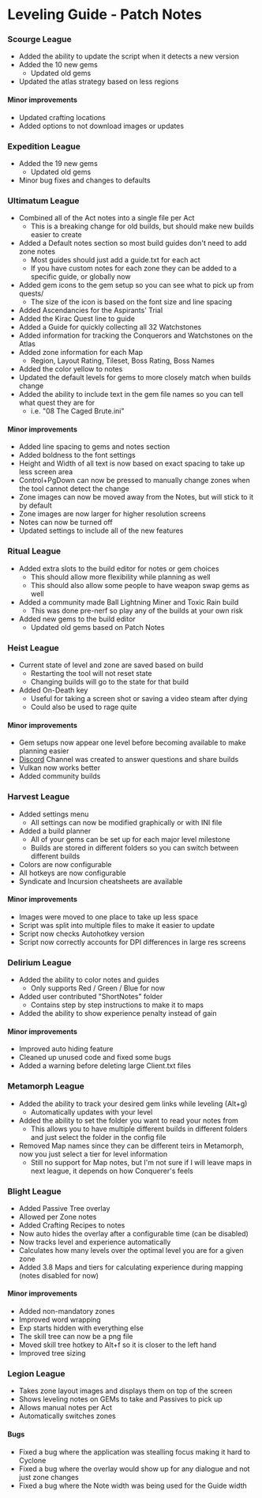# Leveling Guide - Patch Notes

### Scourge League

* Added the ability to update the script when it detects a new version
* Added the 10 new gems
  * Updated old gems
* Updated the atlas strategy based on less regions

#### Minor improvements

* Updated crafting locations
* Added options to not download images or updates

### Expedition League

* Added the 19 new gems
  * Updated old gems
* Minor bug fixes and changes to defaults

### Ultimatum League

* Combined all of the Act notes into a single file per Act
  * This is a breaking change for old builds, but should make new builds easier to create
* Added a Default notes section so most build guides don't need to add zone notes
  * Most guides should just add a guide.txt for each act
  * If you have custom notes for each zone they can be added to a specific guide, or globally now
* Added gem icons to the gem setup so you can see what to pick up from quests/
  * The size of the icon is based on the font size and line spacing
* Added Ascendancies for the Aspirants' Trial
* Added the Kirac Quest line to guide
* Added a Guide for quickly collecting all 32 Watchstones
* Added information for tracking the Conquerors and Watchstones on the Atlas
* Added zone information for each Map
  * Region, Layout Rating, Tileset, Boss Rating, Boss Names
* Added the color yellow to notes
* Updated the default levels for gems to more closely match when builds change
* Added the ability to include text in the gem file names so you can tell what quest they are for
  * i.e. "08 The Caged Brute.ini"

#### Minor improvements

* Added line spacing to gems and notes section
* Added boldness to the font settings
* Height and Width of all text is now based on exact spacing to take up less screen area
* Control+PgDown can now be pressed to manually change zones when the tool cannot detect the change
* Zone images can now be moved away from the Notes, but will stick to it by default
* Zone images are now larger for higher resolution screens
* Notes can now be turned off
* Updated settings to include all of the new features

### Ritual League

* Added extra slots to the build editor for notes or gem choices
  * This should allow more flexibility while planning as well
  * This should also allow some people to have weapon swap gems as well
* Added a community made Ball Lightning Miner and Toxic Rain build
  * This was done pre-nerf so play any of the builds at your own risk
* Added new gems to the build editor
  * Updated old gems based on Patch Notes

### Heist League

* Current state of level and zone are saved based on build
  * Restarting the tool will not reset state
  * Changing builds will go to the state for that build
* Added On-Death key
  * Useful for taking a screen shot or saving a video steam after dying
  * Could also be used to rage quite

#### Minor improvements

* Gem setups now appear one level before becoming available to make planning easier
* [Discord](https://discord.gg/fzHj3BT) Channel was created to answer questions and share builds
* Vulkan now works better
* Added community builds

### Harvest League

* Added settings menu
  * All settings can now be modified graphically or with INI file
* Added a build planner
  * All of your gems can be set up for each major level milestone
  * Builds are stored in different folders so you can switch between different builds
* Colors are now configurable
* All hotkeys are now configurable
* Syndicate and Incursion cheatsheets are available

#### Minor improvements

* Images were moved to one place to take up less space
* Script was split into multiple files to make it easier to update
* Script now checks Autohotkey version
* Script now correctly accounts for DPI differences in large res screens

### Delirium League

* Added the ability to color notes and guides
  * Only supports Red / Green / Blue for now
* Added user contributed "ShortNotes" folder
  * Contains step by step instructions to make it to maps
* Added the ability to show experience penalty instead of gain

#### Minor improvements

* Improved auto hiding feature
* Cleaned up unused code and fixed some bugs
* Added a warning before deleting large Client.txt files

### Metamorph League

* Added the ability to track your desired gem links while leveling (Alt+g)
  * Automatically updates with your level
* Added the ability to set the folder you want to read your notes from
  * This allows you to have multiple different builds in different folders and just select the folder in the config file
* Removed Map names since they can be different teirs in Metamorph, now you just select a tier for level information
  * Still no support for Map notes, but I'm not sure if I will leave maps in next league, it depends on how Conquerer's feels

### Blight League

* Added Passive Tree overlay
* Allowed per Zone notes
* Added Crafting Recipes to notes
* Now auto hides the overlay after a configurable time (can be disabled)
* Now tracks level and experience automatically
* Calculates how many levels over the optimal level you are for a given zone
* Added 3.8 Maps and tiers for calculating experience during mapping (notes disabled for now)

#### Minor improvements

* Added non-mandatory zones
* Improved word wrapping
* Exp starts hidden with everything else
* The skill tree can now be a png file
* Moved skill tree hotkey to Alt+f so it is closer to the left hand
* Improved tree sizing

### Legion League

* Takes zone layout images and displays them on top of the screen
* Shows leveling notes on GEMs to take and Passives to pick up
* Allows manual notes per Act
* Automatically switches zones

#### Bugs

* Fixed a bug where the application was stealling focus making it hard to Cyclone
* Fixed a bug where the overlay would show up for any dialogue and not just zone changes
* Fixed a bug where the Note width was being used for the Guide width